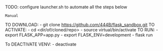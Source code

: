 
TODO:
configure launcher.sh to automate all the steps below

<!-- Two options for launching:
First Option: 
	Automatic
- within a terminal, use "bash launcher.sh", which will automate the entire second option described below


Second Option: --> 
	Manual

TO DOWNLOAD:
	- git clone https://github.com/444B/flask_sandbox.git
TO ACTIVATE:
	- cd <dir/of/cloned/repo>
	- source virtual/bin/activate
TO RUN:
	- export FLASK_APP=app.py
	- export FLASK_ENV=development
	- flask run
	
To DEACTIVATE VENV:
	- deactivate

